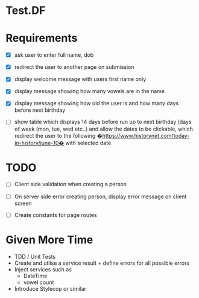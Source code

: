 # Test.DF


# Requirements

- [x] ask user to enter full name, dob
- [x] redirect the user to another page on submission
- [x] display welcome message with users first name only
- [x] display message showing how many vowels are in the name
- [x] display message showing how old the user is and how many days before next birthday
- [ ] show table which displays 14 days before run up to next birthday (days of week (mon, tue, wed etc..) and allow the dates to be clickable, which redirect the user to the following �https://www.historynet.com/today-in-history/june-10� with selected date


# TODO

- [ ] Client side validation when creating a person
- [ ] On server side error creating person, display error message on client screen
- [ ] Create constants for page routes


# Given More Time

- TDD / Unit Tests
- Create and utlise a service result + define errors for all possible errors
- Inject services such as
  - DateTime
  - vowel count
- Introduce Stylecop or similar
